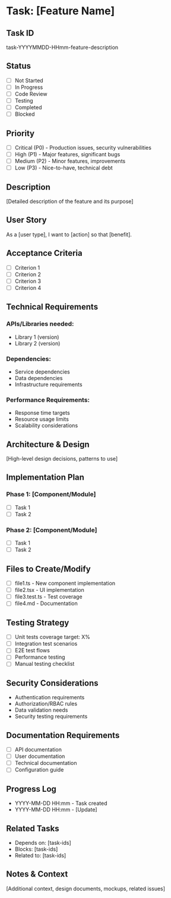 # Task: [Feature Name]

## Task ID

task-YYYYMMDD-HHmm-feature-description

## Status

- [ ] Not Started
- [ ] In Progress
- [ ] Code Review
- [ ] Testing
- [ ] Completed
- [ ] Blocked

## Priority

- [ ] Critical (P0) - Production issues, security vulnerabilities
- [ ] High (P1) - Major features, significant bugs
- [ ] Medium (P2) - Minor features, improvements
- [ ] Low (P3) - Nice-to-have, technical debt

## Description

[Detailed description of the feature and its purpose]

## User Story

As a [user type], I want to [action] so that [benefit].

## Acceptance Criteria

- [ ] Criterion 1
- [ ] Criterion 2
- [ ] Criterion 3
- [ ] Criterion 4

## Technical Requirements

### APIs/Libraries needed:

- Library 1 (version)
- Library 2 (version)

### Dependencies:

- Service dependencies
- Data dependencies
- Infrastructure requirements

### Performance Requirements:

- Response time targets
- Resource usage limits
- Scalability considerations

## Architecture & Design

[High-level design decisions, patterns to use]

## Implementation Plan

### Phase 1: [Component/Module]

- [ ] Task 1
- [ ] Task 2

### Phase 2: [Component/Module]

- [ ] Task 1
- [ ] Task 2

## Files to Create/Modify

- [ ] file1.ts - New component implementation
- [ ] file2.tsx - UI implementation
- [ ] file3.test.ts - Test coverage
- [ ] file4.md - Documentation

## Testing Strategy

- [ ] Unit tests coverage target: X%
- [ ] Integration test scenarios
- [ ] E2E test flows
- [ ] Performance testing
- [ ] Manual testing checklist

## Security Considerations

- Authentication requirements
- Authorization/RBAC rules
- Data validation needs
- Security testing requirements

## Documentation Requirements

- [ ] API documentation
- [ ] User documentation
- [ ] Technical documentation
- [ ] Configuration guide

## Progress Log

- YYYY-MM-DD HH:mm - Task created
- YYYY-MM-DD HH:mm - [Update]

## Related Tasks

- Depends on: [task-ids]
- Blocks: [task-ids]
- Related to: [task-ids]

## Notes & Context

[Additional context, design documents, mockups, related issues]
